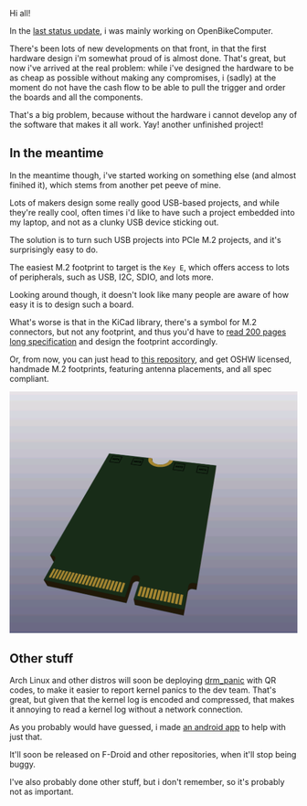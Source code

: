 <!--[title|Status update - May 2025]-->
<!--[description|lots of hardware design, not a lot of hardware]-->
<!--[author|Lena]-->
<!--[timestamp|1746201389]-->
<!--[tag|status]-->
<!--[tag|hardware]-->
<!--[tag|software]-->
<!--[tag|PCIe]-->
<!--[tag|M.2]-->
<!--[tag|OpenBikeComputer]-->

Hi all!

In the [last status update](/blog/a-status-update-what-ive-been-working-on), i was mainly working on OpenBikeComputer.

There's been lots of new developments on that front, in that the first hardware design i'm somewhat proud of is almost done. That's great, but now i've arrived at the real problem: while i've designed the hardware to be as cheap as possible without making any compromises, i (sadly) at the moment do not have the cash flow to be able to pull the trigger and order the boards and all the components.

That's a big problem, because without the hardware i cannot develop any of the software that makes it all work. Yay! another unfinished project!

## In the meantime

In the meantime though, i've started working on something else (and almost finihed it), which stems from another pet peeve of mine.

Lots of makers design some really good USB-based projects, and while they're really cool, often times i'd like to have such a project embedded into my laptop, and not as a clunky USB device sticking out.

The solution is to turn such USB projects into PCIe M.2 projects, and it's surprisingly easy to do.

The easiest M.2 footprint to target is the `Key E`, which offers access to lots of peripherals, such as USB, I2C, SDIO, and lots more.

Looking around though, it doesn't look like many people are aware of how easy it is to design such a board.

What's worse is that in the KiCad library, there's a symbol for M.2 connectors, but not any footprint, and thus you'd have to [read 200 pages long specification](https://web.archive.org/web/20200613074028/http://read.pudn.com/downloads794/doc/project/3133918/PCIe_M.2_Electromechanical_Spec_Rev1.0_Final_11012013_RS_Clean.pdf) and design the footprint accordingly.

Or, from now, you can just head to [this repository](https://github.com/adryzz/M.2-kicad-lib), and get OSHW licensed, handmade M.2 footprints, featuring antenna placements, and all spec compliant.

![M.2 2230 3D view](status-update-may-2025/2230.png)

## Other stuff

Arch Linux and other distros will soon be deploying [drm_panic](https://patchwork.kernel.org/comment/25638725/) with QR codes, to make it easier to report kernel panics to the dev team. That's great, but given that the kernel log is encoded and compressed, that makes it annoying to read a kernel log without a network connection.

As you probably would have guessed, i made [an android app](https://github.com/adryzz/drm_panic-viewer) to help with just that.

It'll soon be released on F-Droid and other repositories, when it'll stop being buggy.

I've also probably done other stuff, but i don't remember, so it's probably not as important.
